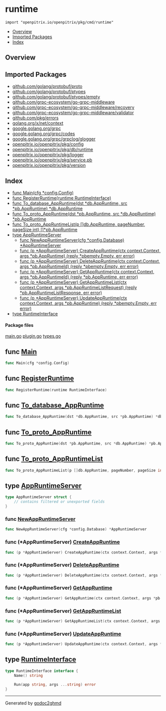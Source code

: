 # runtime
`import "openpitrix.io/openpitrix/pkg/cmd/runtime"`

* [Overview](#pkg-overview)
* [Imported Packages](#pkg-imports)
* [Index](#pkg-index)

## <a name="pkg-overview">Overview</a>

## <a name="pkg-imports">Imported Packages</a>

- [github.com/golang/protobuf/proto](https://godoc.org/github.com/golang/protobuf/proto)
- [github.com/golang/protobuf/ptypes](https://godoc.org/github.com/golang/protobuf/ptypes)
- [github.com/golang/protobuf/ptypes/empty](https://godoc.org/github.com/golang/protobuf/ptypes/empty)
- [github.com/grpc-ecosystem/go-grpc-middleware](https://godoc.org/github.com/grpc-ecosystem/go-grpc-middleware)
- [github.com/grpc-ecosystem/go-grpc-middleware/recovery](https://godoc.org/github.com/grpc-ecosystem/go-grpc-middleware/recovery)
- [github.com/grpc-ecosystem/go-grpc-middleware/validator](https://godoc.org/github.com/grpc-ecosystem/go-grpc-middleware/validator)
- [github.com/pkg/errors](https://godoc.org/github.com/pkg/errors)
- [golang.org/x/net/context](https://godoc.org/golang.org/x/net/context)
- [google.golang.org/grpc](https://godoc.org/google.golang.org/grpc)
- [google.golang.org/grpc/codes](https://godoc.org/google.golang.org/grpc/codes)
- [google.golang.org/grpc/grpclog/glogger](https://godoc.org/google.golang.org/grpc/grpclog/glogger)
- [openpitrix.io/openpitrix/pkg/config](https://godoc.org/openpitrix.io/openpitrix/pkg/config)
- [openpitrix.io/openpitrix/pkg/db/runtime](https://godoc.org/openpitrix.io/openpitrix/pkg/db/runtime)
- [openpitrix.io/openpitrix/pkg/logger](https://godoc.org/openpitrix.io/openpitrix/pkg/logger)
- [openpitrix.io/openpitrix/pkg/service.pb](https://godoc.org/openpitrix.io/openpitrix/pkg/service.pb)
- [openpitrix.io/openpitrix/pkg/version](https://godoc.org/openpitrix.io/openpitrix/pkg/version)

## <a name="pkg-index">Index</a>
* [func Main(cfg \*config.Config)](#Main)
* [func RegisterRuntime(runtime RuntimeInterface)](#RegisterRuntime)
* [func To\_database\_AppRuntime(dst \*db.AppRuntime, src \*pb.AppRuntime) \*db.AppRuntime](#To_database_AppRuntime)
* [func To\_proto\_AppRuntime(dst \*pb.AppRuntime, src \*db.AppRuntime) \*pb.AppRuntime](#To_proto_AppRuntime)
* [func To\_proto\_AppRuntimeList(p []db.AppRuntime, pageNumber, pageSize int) []\*pb.AppRuntime](#To_proto_AppRuntimeList)
* [type AppRuntimeServer](#AppRuntimeServer)
  * [func NewAppRuntimeServer(cfg \*config.Database) \*AppRuntimeServer](#NewAppRuntimeServer)
  * [func (p \*AppRuntimeServer) CreateAppRuntime(ctx context.Context, args \*pb.AppRuntime) (reply \*pbempty.Empty, err error)](#AppRuntimeServer.CreateAppRuntime)
  * [func (p \*AppRuntimeServer) DeleteAppRuntime(ctx context.Context, args \*pb.AppRuntimeId) (reply \*pbempty.Empty, err error)](#AppRuntimeServer.DeleteAppRuntime)
  * [func (p \*AppRuntimeServer) GetAppRuntime(ctx context.Context, args \*pb.AppRuntimeId) (reply \*pb.AppRuntime, err error)](#AppRuntimeServer.GetAppRuntime)
  * [func (p \*AppRuntimeServer) GetAppRuntimeList(ctx context.Context, args \*pb.AppRuntimeListRequest) (reply \*pb.AppRuntimeListResponse, err error)](#AppRuntimeServer.GetAppRuntimeList)
  * [func (p \*AppRuntimeServer) UpdateAppRuntime(ctx context.Context, args \*pb.AppRuntime) (reply \*pbempty.Empty, err error)](#AppRuntimeServer.UpdateAppRuntime)
* [type RuntimeInterface](#RuntimeInterface)

#### <a name="pkg-files">Package files</a>
[main.go](./main.go) [plugin.go](./plugin.go) [types.go](./types.go) 

## <a name="Main">func</a> [Main](./main.go#L29)
``` go
func Main(cfg *config.Config)
```

## <a name="RegisterRuntime">func</a> [RegisterRuntime](./plugin.go#L15)
``` go
func RegisterRuntime(runtime RuntimeInterface)
```

## <a name="To_database_AppRuntime">func</a> [To_database_AppRuntime](./types.go#L15)
``` go
func To_database_AppRuntime(dst *db.AppRuntime, src *pb.AppRuntime) *db.AppRuntime
```

## <a name="To_proto_AppRuntime">func</a> [To_proto_AppRuntime](./types.go#L31)
``` go
func To_proto_AppRuntime(dst *pb.AppRuntime, src *db.AppRuntime) *pb.AppRuntime
```

## <a name="To_proto_AppRuntimeList">func</a> [To_proto_AppRuntimeList](./types.go#L47)
``` go
func To_proto_AppRuntimeList(p []db.AppRuntime, pageNumber, pageSize int) []*pb.AppRuntime
```

## <a name="AppRuntimeServer">type</a> [AppRuntimeServer](./main.go#L72-L74)
``` go
type AppRuntimeServer struct {
    // contains filtered or unexported fields
}
```

### <a name="NewAppRuntimeServer">func</a> [NewAppRuntimeServer](./main.go#L76)
``` go
func NewAppRuntimeServer(cfg *config.Database) *AppRuntimeServer
```

### <a name="AppRuntimeServer.CreateAppRuntime">func</a> (\*AppRuntimeServer) [CreateAppRuntime](./main.go#L121)
``` go
func (p *AppRuntimeServer) CreateAppRuntime(ctx context.Context, args *pb.AppRuntime) (reply *pbempty.Empty, err error)
```

### <a name="AppRuntimeServer.DeleteAppRuntime">func</a> (\*AppRuntimeServer) [DeleteAppRuntime](./main.go#L141)
``` go
func (p *AppRuntimeServer) DeleteAppRuntime(ctx context.Context, args *pb.AppRuntimeId) (reply *pbempty.Empty, err error)
```

### <a name="AppRuntimeServer.GetAppRuntime">func</a> (\*AppRuntimeServer) [GetAppRuntime](./main.go#L87)
``` go
func (p *AppRuntimeServer) GetAppRuntime(ctx context.Context, args *pb.AppRuntimeId) (reply *pb.AppRuntime, err error)
```

### <a name="AppRuntimeServer.GetAppRuntimeList">func</a> (\*AppRuntimeServer) [GetAppRuntimeList](./main.go#L103)
``` go
func (p *AppRuntimeServer) GetAppRuntimeList(ctx context.Context, args *pb.AppRuntimeListRequest) (reply *pb.AppRuntimeListResponse, err error)
```

### <a name="AppRuntimeServer.UpdateAppRuntime">func</a> (\*AppRuntimeServer) [UpdateAppRuntime](./main.go#L131)
``` go
func (p *AppRuntimeServer) UpdateAppRuntime(ctx context.Context, args *pb.AppRuntime) (reply *pbempty.Empty, err error)
```

## <a name="RuntimeInterface">type</a> [RuntimeInterface](./plugin.go#L9-L13)
``` go
type RuntimeInterface interface {
    Name() string

    Run(app string, args ...string) error
}
```

- - -
Generated by [godoc2ghmd](https://github.com/GandalfUK/godoc2ghmd)